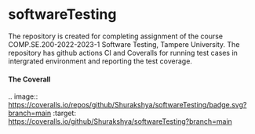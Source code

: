 # softwareTesting

The repository is created for completing assignment of the course COMP.SE.200-2022-2023-1 Software Testing, Tampere University. The repository has github actions CI and Coveralls for running test cases in intergrated environment and reporting the test coverage. 

#### The Coverall 
.. image:: https://coveralls.io/repos/github/Shurakshya/softwareTesting/badge.svg?branch=main
:target: https://coveralls.io/github/Shurakshya/softwareTesting?branch=main
